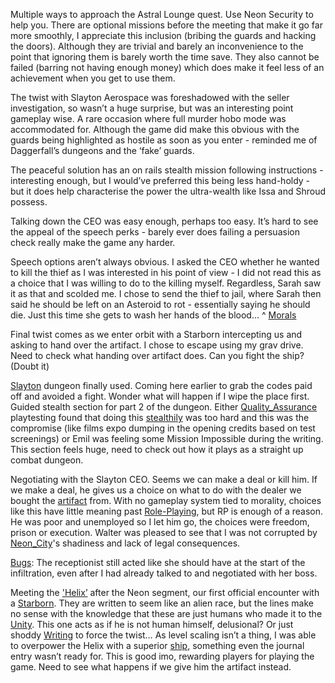 Multiple ways to approach the Astral Lounge quest. Use Neon Security to help you.
There are optional missions before the meeting that make it go far more smoothly, I appreciate this inclusion (bribing the guards and hacking the doors). Although they are trivial and barely an inconvenience to the point that ignoring them is barely worth the time save. They also cannot be failed (barring not having enough money) which does make it feel less of an achievement when you get to use them.

The twist with Slayton Aerospace was foreshadowed with the seller investigation, so wasn’t a huge surprise, but was an interesting point gameplay wise. 
A rare occasion where full murder hobo mode was accommodated for. Although the game did make this obvious with the guards being highlighted as hostile as soon as you enter - reminded me of Daggerfall’s dungeons and the ‘fake’ guards. 

The peaceful solution has an on rails stealth mission following instructions - interesting enough, but I would’ve preferred this being less hand-holdy - but it does help characterise the power the ultra-wealth like Issa and Shroud possess. 

Talking down the CEO was easy enough, perhaps too easy. It’s hard to see the appeal of the speech perks - barely ever does failing a persuasion check really make the game any harder. 

Speech options aren’t always obvious. I asked the CEO whether he wanted to kill the thief as I was interested in his point of view - I did not read this as a choice that I was willing to do to the killing myself. Regardless, Sarah saw it as that and scolded me. I chose to send the thief to jail, where Sarah then said he should be left on an Asteroid to rot - essentially saying he should die. Just this time she gets to wash her hands of the blood…
	^ [Morals](Morals.md)

Final twist comes as we enter orbit with a Starborn intercepting us and asking to hand over the artifact. I chose to escape using my grav drive. 
	Need to check what handing over artifact does.
		Can you fight the ship? (Doubt it)

[Slayton](../Cities/Neon_City.md) dungeon finally used. Coming here earlier to grab the codes paid off and avoided a fight. Wonder what will happen if I wipe the place first. 
Guided stealth section for part 2 of the dungeon. Either [Quality_Assurance](../Development/Quality_Assurance.md) playtesting found that doing this [stealthily](../Gameplay_Systems/Stealth.md) was too hard and this was the compromise (like films expo dumping in the opening credits based on test screenings) or Emil was feeling some Mission Impossible during the writing. 
	This section feels huge, need to check out how it plays as a straight up combat dungeon.

Negotiating with the Slayton CEO. Seems we can make a deal or kill him. If we make a deal, he gives us a choice on what to do with the dealer we bought the [artifact](Artifacts.md) from. With no gameplay system tied to morality, choices like this have little meaning past [Role-Playing](../Gameplay_Systems/Role-Playing.md), but RP is enough of a reason. 
He was poor and unemployed so I let him go, the choices were freedom, prison or execution. Walter was pleased to see that I was not corrupted by [Neon_City](../Cities/Neon_City.md)'s shadiness and lack of legal consequences.

[Bugs](../Development/Bugs.md): The receptionist still acted like she should have at the start of the infiltration, even after I had already talked to and negotiated with her boss.

Meeting the ['Helix’](The_Pilgrim.md) after the Neon segment, our first official encounter with a [Starborn](Starborn.md). They are written to seem like an alien race, but the lines make no sense with the knowledge that these are just humans who made it to the [Unity](Unity.md). This one acts as if he is not human himself, delusional? Or just shoddy [Writing](../Writing/Writing.md) to force the twist…
	As level scaling isn’t a thing, I was able to overpower the Helix with a superior [ship](../Gameplay_Systems/Space_Gameplay.md), something even the journal entry wasn’t ready for. This is good imo, rewarding players for playing the game. Need to see what happens if we give him the artifact instead.

